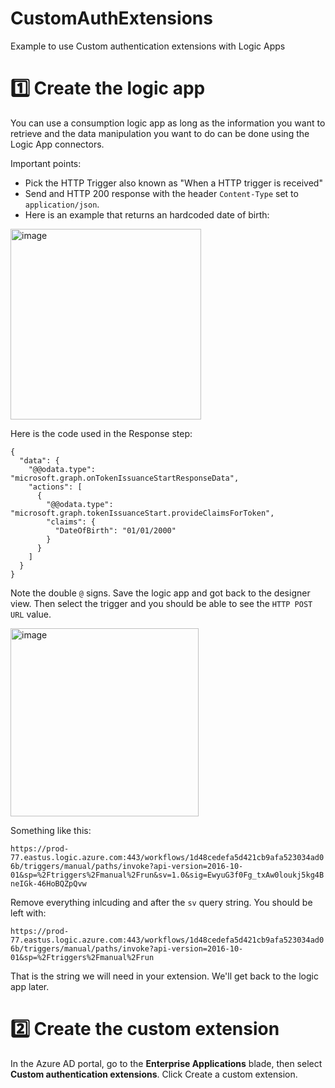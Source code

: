 # CustomAuthExtensions
Example to use Custom authentication extensions with Logic Apps


# 1️⃣ Create the logic app

You can use a consumption logic app as long as the information you want to retrieve and the data manipulation you want to do can be done using the Logic App connectors.

Important points:
- Pick the HTTP Trigger also known as "When a HTTP trigger is received"
- Send and HTTP 200 response with the header `Content-Type` set to `application/json`.
- Here is an example that returns an hardcoded date of birth:
<img width="305" alt="image" src="https://github.com/CanadianShield/CustomAuthExtensions/assets/22434561/c0cc7faa-f2bd-41f8-bd7a-fc59dcece346">

Here is the code used in the Response step:
```
{
  "data": {
    "@@odata.type": "microsoft.graph.onTokenIssuanceStartResponseData",
    "actions": [
      {
        "@@odata.type": "microsoft.graph.tokenIssuanceStart.provideClaimsForToken",
        "claims": {
          "DateOfBirth": "01/01/2000"
        }
      }
    ]
  }
}
```

Note the double `@` signs. Save the logic app and got back to the designer view. Then select the trigger and you should be able to see the `HTTP POST URL` value.

<img width="301" alt="image" src="https://github.com/CanadianShield/CustomAuthExtensions/assets/22434561/2f6c42da-dd64-4ed0-84aa-4d4711d7162f">

Something like this:

`https://prod-77.eastus.logic.azure.com:443/workflows/1d48cedefa5d421cb9afa523034ad06b/triggers/manual/paths/invoke?api-version=2016-10-01&sp=%2Ftriggers%2Fmanual%2Frun&sv=1.0&sig=EwyuG3f0Fg_txAw0loukj5kg4BneIGk-46HoBQZpQvw`

Remove everything inlcuding and after the `sv` query string. You should be left with:

`https://prod-77.eastus.logic.azure.com:443/workflows/1d48cedefa5d421cb9afa523034ad06b/triggers/manual/paths/invoke?api-version=2016-10-01&sp=%2Ftriggers%2Fmanual%2Frun`

That is the string we will need in your extension. We'll get back to the logic app later.

# 2️⃣ Create the custom extension

In the Azure AD portal, go to the **Enterprise Applications** blade, then select **Custom authentication extensions**. Click Create a custom extension. 
